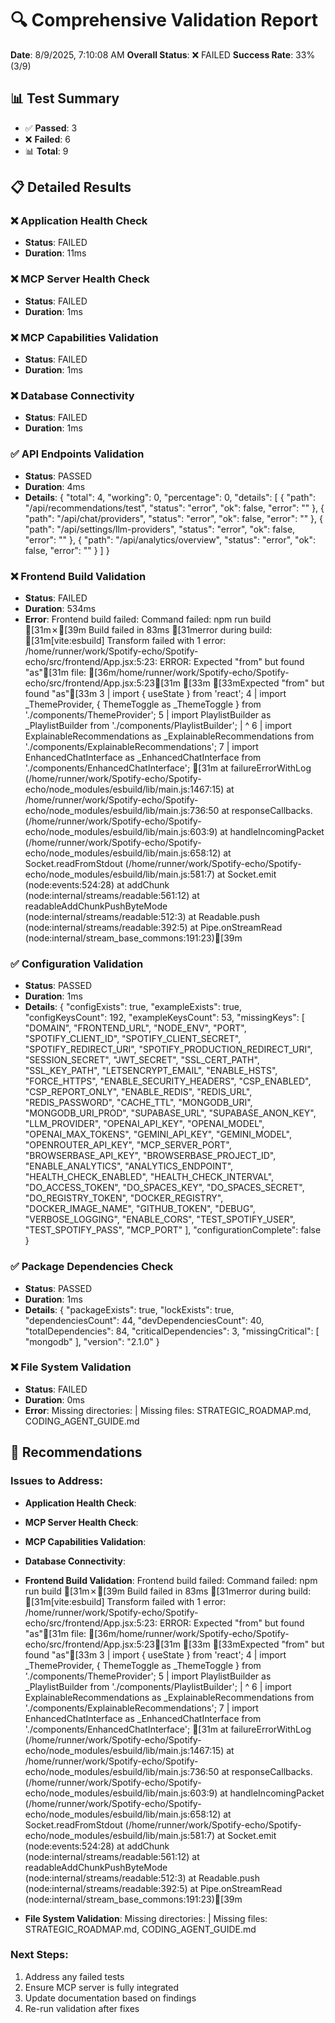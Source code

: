 # 🔍 Comprehensive Validation Report

**Date**: 8/9/2025, 7:10:08 AM
**Overall Status**: ❌ FAILED
**Success Rate**: 33% (3/9)

## 📊 Test Summary

- ✅ **Passed**: 3
- ❌ **Failed**: 6
- 📊 **Total**: 9

## 📋 Detailed Results

### ❌ Application Health Check
- **Status**: FAILED
- **Duration**: 11ms

### ❌ MCP Server Health Check
- **Status**: FAILED
- **Duration**: 1ms

### ❌ MCP Capabilities Validation
- **Status**: FAILED
- **Duration**: 1ms

### ❌ Database Connectivity
- **Status**: FAILED
- **Duration**: 1ms

### ✅ API Endpoints Validation
- **Status**: PASSED
- **Duration**: 4ms
- **Details**: {
  "total": 4,
  "working": 0,
  "percentage": 0,
  "details": [
    {
      "path": "/api/recommendations/test",
      "status": "error",
      "ok": false,
      "error": ""
    },
    {
      "path": "/api/chat/providers",
      "status": "error",
      "ok": false,
      "error": ""
    },
    {
      "path": "/api/settings/llm-providers",
      "status": "error",
      "ok": false,
      "error": ""
    },
    {
      "path": "/api/analytics/overview",
      "status": "error",
      "ok": false,
      "error": ""
    }
  ]
}

### ❌ Frontend Build Validation
- **Status**: FAILED
- **Duration**: 534ms
- **Error**: Frontend build failed: Command failed: npm run build
[31m✗[39m Build failed in 83ms
[31merror during build:
[31m[vite:esbuild] Transform failed with 1 error:
/home/runner/work/Spotify-echo/Spotify-echo/src/frontend/App.jsx:5:23: ERROR: Expected "from" but found "as"[31m
file: [36m/home/runner/work/Spotify-echo/Spotify-echo/src/frontend/App.jsx:5:23[31m
[33m
[33mExpected "from" but found "as"[33m
3  |  import { useState } from 'react';
4  |  import _ThemeProvider, { ThemeToggle as _ThemeToggle } from './components/ThemeProvider';
5  |  import PlaylistBuilder as _PlaylistBuilder from './components/PlaylistBuilder';
   |                         ^
6  |  import ExplainableRecommendations as _ExplainableRecommendations from './components/ExplainableRecommendations';
7  |  import EnhancedChatInterface as _EnhancedChatInterface from './components/EnhancedChatInterface';
[31m
    at failureErrorWithLog (/home/runner/work/Spotify-echo/Spotify-echo/node_modules/esbuild/lib/main.js:1467:15)
    at /home/runner/work/Spotify-echo/Spotify-echo/node_modules/esbuild/lib/main.js:736:50
    at responseCallbacks.<computed> (/home/runner/work/Spotify-echo/Spotify-echo/node_modules/esbuild/lib/main.js:603:9)
    at handleIncomingPacket (/home/runner/work/Spotify-echo/Spotify-echo/node_modules/esbuild/lib/main.js:658:12)
    at Socket.readFromStdout (/home/runner/work/Spotify-echo/Spotify-echo/node_modules/esbuild/lib/main.js:581:7)
    at Socket.emit (node:events:524:28)
    at addChunk (node:internal/streams/readable:561:12)
    at readableAddChunkPushByteMode (node:internal/streams/readable:512:3)
    at Readable.push (node:internal/streams/readable:392:5)
    at Pipe.onStreamRead (node:internal/stream_base_commons:191:23)[39m


### ✅ Configuration Validation
- **Status**: PASSED
- **Duration**: 1ms
- **Details**: {
  "configExists": true,
  "exampleExists": true,
  "configKeysCount": 192,
  "exampleKeysCount": 53,
  "missingKeys": [
    "DOMAIN",
    "FRONTEND_URL",
    "NODE_ENV",
    "PORT",
    "SPOTIFY_CLIENT_ID",
    "SPOTIFY_CLIENT_SECRET",
    "SPOTIFY_REDIRECT_URI",
    "SPOTIFY_PRODUCTION_REDIRECT_URI",
    "SESSION_SECRET",
    "JWT_SECRET",
    "SSL_CERT_PATH",
    "SSL_KEY_PATH",
    "LETSENCRYPT_EMAIL",
    "ENABLE_HSTS",
    "FORCE_HTTPS",
    "ENABLE_SECURITY_HEADERS",
    "CSP_ENABLED",
    "CSP_REPORT_ONLY",
    "ENABLE_REDIS",
    "REDIS_URL",
    "REDIS_PASSWORD",
    "CACHE_TTL",
    "MONGODB_URI",
    "MONGODB_URI_PROD",
    "SUPABASE_URL",
    "SUPABASE_ANON_KEY",
    "LLM_PROVIDER",
    "OPENAI_API_KEY",
    "OPENAI_MODEL",
    "OPENAI_MAX_TOKENS",
    "GEMINI_API_KEY",
    "GEMINI_MODEL",
    "OPENROUTER_API_KEY",
    "MCP_SERVER_PORT",
    "BROWSERBASE_API_KEY",
    "BROWSERBASE_PROJECT_ID",
    "ENABLE_ANALYTICS",
    "ANALYTICS_ENDPOINT",
    "HEALTH_CHECK_ENABLED",
    "HEALTH_CHECK_INTERVAL",
    "DO_ACCESS_TOKEN",
    "DO_SPACES_KEY",
    "DO_SPACES_SECRET",
    "DO_REGISTRY_TOKEN",
    "DOCKER_REGISTRY",
    "DOCKER_IMAGE_NAME",
    "GITHUB_TOKEN",
    "DEBUG",
    "VERBOSE_LOGGING",
    "ENABLE_CORS",
    "TEST_SPOTIFY_USER",
    "TEST_SPOTIFY_PASS",
    "MCP_PORT"
  ],
  "configurationComplete": false
}

### ✅ Package Dependencies Check
- **Status**: PASSED
- **Duration**: 1ms
- **Details**: {
  "packageExists": true,
  "lockExists": true,
  "dependenciesCount": 44,
  "devDependenciesCount": 40,
  "totalDependencies": 84,
  "criticalDependencies": 3,
  "missingCritical": [
    "mongodb"
  ],
  "version": "2.1.0"
}

### ❌ File System Validation
- **Status**: FAILED
- **Duration**: 0ms
- **Error**: Missing directories:  | Missing files: STRATEGIC_ROADMAP.md, CODING_AGENT_GUIDE.md

## 🎯 Recommendations

### Issues to Address:
- **Application Health Check**: 
- **MCP Server Health Check**: 
- **MCP Capabilities Validation**: 
- **Database Connectivity**: 
- **Frontend Build Validation**: Frontend build failed: Command failed: npm run build
[31m✗[39m Build failed in 83ms
[31merror during build:
[31m[vite:esbuild] Transform failed with 1 error:
/home/runner/work/Spotify-echo/Spotify-echo/src/frontend/App.jsx:5:23: ERROR: Expected "from" but found "as"[31m
file: [36m/home/runner/work/Spotify-echo/Spotify-echo/src/frontend/App.jsx:5:23[31m
[33m
[33mExpected "from" but found "as"[33m
3  |  import { useState } from 'react';
4  |  import _ThemeProvider, { ThemeToggle as _ThemeToggle } from './components/ThemeProvider';
5  |  import PlaylistBuilder as _PlaylistBuilder from './components/PlaylistBuilder';
   |                         ^
6  |  import ExplainableRecommendations as _ExplainableRecommendations from './components/ExplainableRecommendations';
7  |  import EnhancedChatInterface as _EnhancedChatInterface from './components/EnhancedChatInterface';
[31m
    at failureErrorWithLog (/home/runner/work/Spotify-echo/Spotify-echo/node_modules/esbuild/lib/main.js:1467:15)
    at /home/runner/work/Spotify-echo/Spotify-echo/node_modules/esbuild/lib/main.js:736:50
    at responseCallbacks.<computed> (/home/runner/work/Spotify-echo/Spotify-echo/node_modules/esbuild/lib/main.js:603:9)
    at handleIncomingPacket (/home/runner/work/Spotify-echo/Spotify-echo/node_modules/esbuild/lib/main.js:658:12)
    at Socket.readFromStdout (/home/runner/work/Spotify-echo/Spotify-echo/node_modules/esbuild/lib/main.js:581:7)
    at Socket.emit (node:events:524:28)
    at addChunk (node:internal/streams/readable:561:12)
    at readableAddChunkPushByteMode (node:internal/streams/readable:512:3)
    at Readable.push (node:internal/streams/readable:392:5)
    at Pipe.onStreamRead (node:internal/stream_base_commons:191:23)[39m

- **File System Validation**: Missing directories:  | Missing files: STRATEGIC_ROADMAP.md, CODING_AGENT_GUIDE.md

### Next Steps:
1. Address any failed tests
2. Ensure MCP server is fully integrated
3. Update documentation based on findings
4. Re-run validation after fixes

